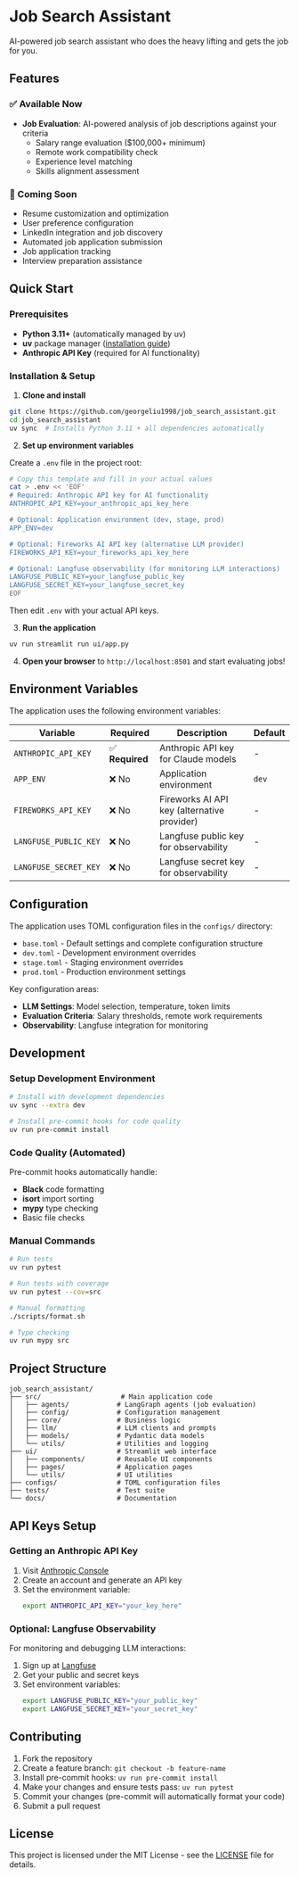 # Job Search Assistant

AI-powered job search assistant who does the heavy lifting and gets the job for you.

## Features

### ✅ Available Now
- **Job Evaluation**: AI-powered analysis of job descriptions against your criteria
  - Salary range evaluation ($100,000+ minimum)
  - Remote work compatibility check
  - Experience level matching
  - Skills alignment assessment

### 🚧 Coming Soon
- Resume customization and optimization
- User preference configuration
- LinkedIn integration and job discovery
- Automated job application submission
- Job application tracking
- Interview preparation assistance

## Quick Start

### Prerequisites
- **Python 3.11+** (automatically managed by uv)
- **uv** package manager ([installation guide](https://docs.astral.sh/uv/getting-started/installation/))
- **Anthropic API Key** (required for AI functionality)

### Installation & Setup

1. **Clone and install**
```bash
git clone https://github.com/georgeliu1998/job_search_assistant.git
cd job_search_assistant
uv sync  # Installs Python 3.11 + all dependencies automatically
```

2. **Set up environment variables**

Create a `.env` file in the project root:
```bash
# Copy this template and fill in your actual values
cat > .env << 'EOF'
# Required: Anthropic API key for AI functionality
ANTHROPIC_API_KEY=your_anthropic_api_key_here

# Optional: Application environment (dev, stage, prod)
APP_ENV=dev

# Optional: Fireworks AI API key (alternative LLM provider)
FIREWORKS_API_KEY=your_fireworks_api_key_here

# Optional: Langfuse observability (for monitoring LLM interactions)
LANGFUSE_PUBLIC_KEY=your_langfuse_public_key
LANGFUSE_SECRET_KEY=your_langfuse_secret_key
EOF
```

Then edit `.env` with your actual API keys.

3. **Run the application**
```bash
uv run streamlit run ui/app.py
```

4. **Open your browser** to `http://localhost:8501` and start evaluating jobs!

## Environment Variables

The application uses the following environment variables:

| Variable | Required | Description | Default |
|----------|----------|-------------|---------|
| `ANTHROPIC_API_KEY` | ✅ **Required** | Anthropic API key for Claude models | - |
| `APP_ENV` | ❌ No | Application environment | `dev` |
| `FIREWORKS_API_KEY` | ❌ No | Fireworks AI API key (alternative provider) | - |
| `LANGFUSE_PUBLIC_KEY` | ❌ No | Langfuse public key for observability | - |
| `LANGFUSE_SECRET_KEY` | ❌ No | Langfuse secret key for observability | - |

## Configuration

The application uses TOML configuration files in the `configs/` directory:
- `base.toml` - Default settings and complete configuration structure
- `dev.toml` - Development environment overrides
- `stage.toml` - Staging environment overrides
- `prod.toml` - Production environment settings

Key configuration areas:
- **LLM Settings**: Model selection, temperature, token limits
- **Evaluation Criteria**: Salary thresholds, remote work requirements
- **Observability**: Langfuse integration for monitoring

## Development

### Setup Development Environment
```bash
# Install with development dependencies
uv sync --extra dev

# Install pre-commit hooks for code quality
uv run pre-commit install
```

### Code Quality (Automated)
Pre-commit hooks automatically handle:
- **Black** code formatting
- **isort** import sorting
- **mypy** type checking
- Basic file checks

### Manual Commands
```bash
# Run tests
uv run pytest

# Run tests with coverage
uv run pytest --cov=src

# Manual formatting
./scripts/format.sh

# Type checking
uv run mypy src
```

## Project Structure

```
job_search_assistant/
├── src/                    # Main application code
│   ├── agents/            # LangGraph agents (job evaluation)
│   ├── config/            # Configuration management
│   ├── core/              # Business logic
│   ├── llm/               # LLM clients and prompts
│   ├── models/            # Pydantic data models
│   └── utils/             # Utilities and logging
├── ui/                    # Streamlit web interface
│   ├── components/        # Reusable UI components
│   ├── pages/             # Application pages
│   └── utils/             # UI utilities
├── configs/               # TOML configuration files
├── tests/                 # Test suite
└── docs/                  # Documentation
```

## API Keys Setup

### Getting an Anthropic API Key
1. Visit [Anthropic Console](https://console.anthropic.com/)
2. Create an account and generate an API key
3. Set the environment variable:
   ```bash
   export ANTHROPIC_API_KEY="your_key_here"
   ```

### Optional: Langfuse Observability
For monitoring and debugging LLM interactions:
1. Sign up at [Langfuse](https://langfuse.com/)
2. Get your public and secret keys
3. Set environment variables:
   ```bash
   export LANGFUSE_PUBLIC_KEY="your_public_key"
   export LANGFUSE_SECRET_KEY="your_secret_key"
   ```

## Contributing

1. Fork the repository
2. Create a feature branch: `git checkout -b feature-name`
3. Install pre-commit hooks: `uv run pre-commit install`
4. Make your changes and ensure tests pass: `uv run pytest`
5. Commit your changes (pre-commit will automatically format your code)
6. Submit a pull request

## License

This project is licensed under the MIT License - see the [LICENSE](LICENSE) file for details.
